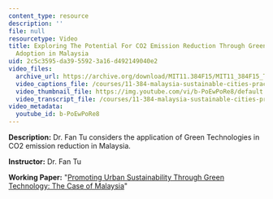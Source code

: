 ```yaml
---
content_type: resource
description: ''
file: null
resourcetype: Video
title: Exploring The Potential For CO2 Emission Reduction Through Green Technology
  Adoption in Malaysia
uid: 2c5c3595-da39-5592-3a16-d492149040e2
video_files:
  archive_url: https://archive.org/download/MIT11.384F15/MIT11_384F15_TuFan_300k.mp4
  video_captions_file: /courses/11-384-malaysia-sustainable-cities-practicum-spring-2018/90b4adab9aba5443a1a390e5725865fe_b-PoEwPoRe8.vtt
  video_thumbnail_file: https://img.youtube.com/vi/b-PoEwPoRe8/default.jpg
  video_transcript_file: /courses/11-384-malaysia-sustainable-cities-practicum-spring-2018/2ce750b1353006d36f61b5cadacc2702_b-PoEwPoRe8.pdf
video_metadata:
  youtube_id: b-PoEwPoRe8
---
```


**Description:** Dr. Fan Tu considers the application of Green Technologies in CO2 emission reduction in Malaysia.

**Instructor:** Dr. Fan Tu

**Working Paper:** "[Promoting Urban Sustainability Through Green Technology: The Case of Malaysia](https://malaysiacities.mit.edu/paperTu)"